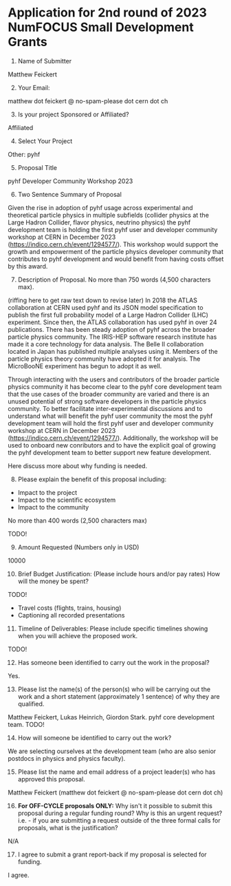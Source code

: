 # Application for 2nd round of 2023 NumFOCUS Small Development Grants

1. Name of Submitter

Matthew Feickert

2. Your Email:

matthew dot feickert @ no-spam-please dot cern dot ch

3. Is your project Sponsored or Affiliated?

Affiliated

4. Select Your Project

Other: pyhf

5. Proposal Title

pyhf Developer Community Workshop 2023

6. Two Sentence Summary of Proposal

Given the rise in adoption of pyhf usage across experimental and theoretical particle physics in multiple subfields (collider physics at the Large Hadron Collider, flavor physics, neutrino physics) the pyhf development team is holding the first pyhf user and developer community workshop at CERN in December 2023 (https://indico.cern.ch/event/1294577/). This workshop would support the growth and empowerment of the particle physics developer community that contributes to pyhf development and would benefit from having costs offset by this award.

7. Description of Proposal. No more than 750 words (4,500 characters max).

(riffing here to get raw text down to revise later)
In 2018 the ATLAS collaboration at CERN used pyhf and its JSON model specification to publish the first full probability model of a Large Hadron Collider (LHC) experiment.
Since then, the ATLAS collaboration has used pyhf in over 24 publications.
There has been steady adoption of pyhf across the broader particle physics community.
The IRIS-HEP software research institute has made it a core technology for data analysis.
The Belle II collaboration located in Japan has published multiple analyses using it.
Members of the particle physics theory community have adopted it for analysis.
The MicroBooNE experiment has begun to adopt it as well.

Through interacting with the users and contributors of the broader particle physics community it has become clear to the pyhf core development team that the use cases of the broader community are varied and there is an unused potential of strong software developers in the particle physics community.
To better facilitate inter-experimental discussions and to understand what will benefit the pyhf user community the most the pyhf development team will hold the first pyhf user and developer community workshop at CERN in December 2023 (https://indico.cern.ch/event/1294577/).
Additionally, the workshop will be used to onboard new conributors and to have the explicit goal of growing the pyhf development team to better support new feature development.

Here discuss more about why funding is needed.

8. Please explain the benefit of this proposal including:
- Impact to the project
- Impact to the scientific ecosystem
- Impact to the community

No more than 400 words (2,500 characters max)

TODO!

9. Amount Requested (Numbers only in USD)

10000

10. Brief Budget Justification: (Please include hours and/or pay rates) How will the money be spent?

TODO!
* Travel costs (flights, trains, housing)
* Captioning all recorded presentations

11. Timeline of Deliverables: Please include specific timelines showing when you will achieve the proposed work.

TODO!

12. Has someone been identified to carry out the work in the proposal?

Yes.

13. Please list the name(s) of the person(s) who will be carrying out the work and a short statement (approximately 1 sentence) of why they are qualified.

Matthew Feickert, Lukas Heinrich, Giordon Stark.
pyhf core development team.
TODO!

14. How will someone be identified to carry out the work?

We are selecting ourselves at the development team (who are also senior postdocs in physics and physics faculty).

15. Please list the name and email address of a project leader(s) who has approved this proposal.

Matthew Feickert (matthew dot feickert @ no-spam-please dot cern dot ch)

16. **For OFF-CYCLE proposals ONLY:** Why isn't it possible to submit this proposal during a regular funding round? Why is this an urgent request? i.e. - if you are submitting a request outside of the three formal calls for proposals, what is the justification?

N/A

17. I agree to submit a grant report-back if my proposal is selected for funding.

I agree.
